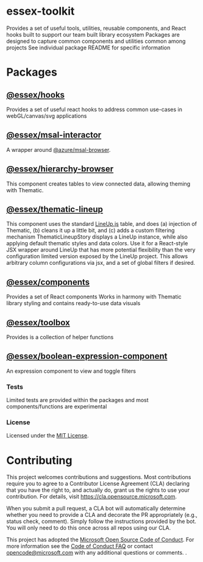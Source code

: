 # essex-toolkit

Provides a set of useful tools, utilities, reusable components, and React hooks built to support our team built library ecosystem
Packages are designed to capture common components and utilities common among projects
See individual package README for specific information

# Packages

## [@essex/hooks](packages/hooks/README.md)

Provides a set of useful react hooks to address common use-cases in webGL/canvas/svg applications

## [@essex/msal-interactor](packages/msal-interactor/README.md)

A wrapper around [@azure/msal-browser](https://www.npmjs.com/package/@azure/msal-browser).

## [@essex/hierarchy-browser](packages/hierarchy-browser/README.md)

This component creates tables to view connected data, allowing theming with Thematic.

## [@essex/thematic-lineup](packages/thematic-lineup/README.md)

This component uses the standard [LineUp.js](https://lineup.js.org/) table, and does (a) injection of Thematic, (b) cleans it up a little bit, and (c) adds a custom filtering mechanism
ThematicLineupStory displays a LineUp instance, while also applying default thematic styles and data colors.
Use it for a React-style JSX wrapper around LineUp that has more potential flexibility than the very configuration limited version exposed by the LineUp project.
This allows arbitrary column configurations via jsx, and a set of global filters if desired.

## [@essex/components](packages/components/README.md)

Provides a set of React components
Works in harmony with Thematic library styling and contains ready-to-use data visuals

## [@essex/toolbox](packages/toolbox/README.md)

Provides is a collection of helper functions

## [@essex/boolean-expression-component](packages/boolean-expression-component/README.md)

An expression component to view and toggle filters

### Tests

Limited tests are provided within the packages and most components/functions are experimental

### License

Licensed under the [MIT License](./LICENSE).

# Contributing

This project welcomes contributions and suggestions. Most contributions require you to agree to a
Contributor License Agreement (CLA) declaring that you have the right to, and actually do, grant us
the rights to use your contribution. For details, visit https://cla.opensource.microsoft.com.

<!-- docs disable Simply -->

When you submit a pull request, a CLA bot will automatically determine whether you need to provide
a CLA and decorate the PR appropriately (e.g., status check, comment). Simply follow the instructions
provided by the bot. You will only need to do this once across all repos using our CLA.

<!-- docs enable Simply -->

This project has adopted the [Microsoft Open Source Code of Conduct](https://opensource.microsoft.com/codeofconduct/).
For more information see the [Code of Conduct FAQ](https://opensource.microsoft.com/codeofconduct/faq/) or
contact [opencode@microsoft.com](mailto:opencode@microsoft.com) with any additional questions or comments.
.